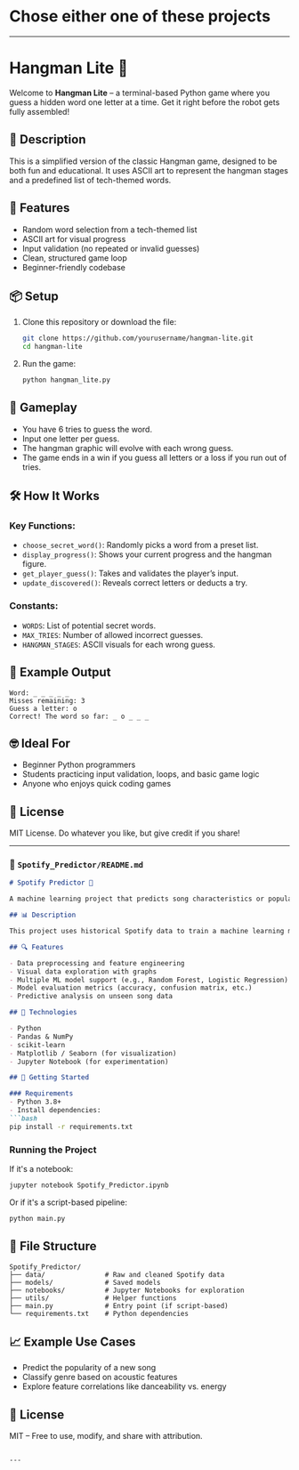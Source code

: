 # Chose either one of these projects

---

# Hangman Lite 🎯

Welcome to **Hangman Lite** – a terminal-based Python game where you guess a hidden word one letter at a time. Get it right before the robot gets fully assembled!

## 🧠 Description

This is a simplified version of the classic Hangman game, designed to be both fun and educational. It uses ASCII art to represent the hangman stages and a predefined list of tech-themed words.

## 🚀 Features

- Random word selection from a tech-themed list
- ASCII art for visual progress
- Input validation (no repeated or invalid guesses)
- Clean, structured game loop
- Beginner-friendly codebase

## 📦 Setup

1. Clone this repository or download the file:

   ```bash
   git clone https://github.com/yourusername/hangman-lite.git
   cd hangman-lite
   ```

2. Run the game:

   ```bash
   python hangman_lite.py
   ```

## 🧩 Gameplay

- You have 6 tries to guess the word.
- Input one letter per guess.
- The hangman graphic will evolve with each wrong guess.
- The game ends in a win if you guess all letters or a loss if you run out of tries.

## 🛠️ How It Works

### Key Functions:

- `choose_secret_word()`: Randomly picks a word from a preset list.
- `display_progress()`: Shows your current progress and the hangman figure.
- `get_player_guess()`: Takes and validates the player’s input.
- `update_discovered()`: Reveals correct letters or deducts a try.

### Constants:

- `WORDS`: List of potential secret words.
- `MAX_TRIES`: Number of allowed incorrect guesses.
- `HANGMAN_STAGES`: ASCII visuals for each wrong guess.

## 🧪 Example Output

```text
Word: _ _ _ _ _
Misses remaining: 3
Guess a letter: o
Correct! The word so far: _ o _ _ _
```

## 🤓 Ideal For

- Beginner Python programmers
- Students practicing input validation, loops, and basic game logic
- Anyone who enjoys quick coding games

## 📝 License

MIT License. Do whatever you like, but give credit if you share!

---


### 📁 `Spotify_Predictor/README.md`

```markdown
# Spotify Predictor 🎵

A machine learning project that predicts song characteristics or popularity metrics based on Spotify dataset features.

## 📊 Description

This project uses historical Spotify data to train a machine learning model capable of predicting song popularity, genre classification, or user preferences based on various audio features.

## 🔍 Features

- Data preprocessing and feature engineering
- Visual data exploration with graphs
- Multiple ML model support (e.g., Random Forest, Logistic Regression)
- Model evaluation metrics (accuracy, confusion matrix, etc.)
- Predictive analysis on unseen song data

## 🧠 Technologies

- Python
- Pandas & NumPy
- scikit-learn
- Matplotlib / Seaborn (for visualization)
- Jupyter Notebook (for experimentation)

## 🚀 Getting Started

### Requirements
- Python 3.8+
- Install dependencies:
```bash
pip install -r requirements.txt
```

### Running the Project
If it's a notebook:
```bash
jupyter notebook Spotify_Predictor.ipynb
```

Or if it's a script-based pipeline:
```bash
python main.py
```

## 📁 File Structure
```
Spotify_Predictor/
├── data/               # Raw and cleaned Spotify data
├── models/             # Saved models
├── notebooks/          # Jupyter Notebooks for exploration
├── utils/              # Helper functions
├── main.py             # Entry point (if script-based)
└── requirements.txt    # Python dependencies
```

## 📈 Example Use Cases

- Predict the popularity of a new song
- Classify genre based on acoustic features
- Explore feature correlations like danceability vs. energy

## 📝 License

MIT – Free to use, modify, and share with attribution.
```

---

